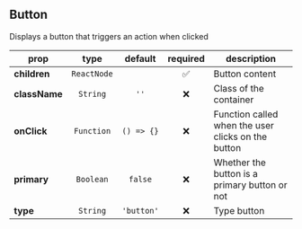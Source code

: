 ## Button

Displays a button that triggers an action when clicked

prop | type | default | required | description
---- | :----: | :-------: | :--------: | -----------
**children** | `ReactNode` |  | :white_check_mark: | Button content
**className** | `String` | `''` | :x: | Class of the container
**onClick** | `Function` | `() => {}` | :x: | Function called when the user clicks on the button
**primary** | `Boolean` | `false` | :x: | Whether the button is a primary button or not
**type** | `String` | `'button'` | :x: | Type button

